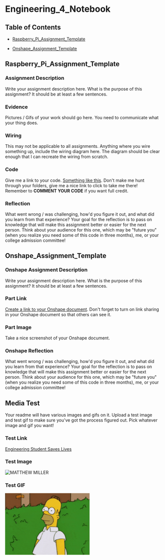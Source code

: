 # Engineering_4_Notebook

## Table of Contents

- [Raspberry_Pi_Assignment_Template](#raspberry_pi_assignment_template)

- [Onshape_Assignment_Template](#onshape_assignment_template)

## Raspberry_Pi_Assignment_Template

### Assignment Description

Write your assignment description here. What is the purpose of this assignment? It should be at least a few sentences.

### Evidence

Pictures / Gifs of your work should go here. You need to communicate what your thing does.

### Wiring

This may not be applicable to all assignments. Anything where you wire something up, include the wiring diagram here. The diagram should be clear enough that I can recreate the wiring from scratch.

### Code

Give me a link to your code. [Something like this](https://github.com/millerm22/Engineering_4_Notebook/blob/main/Raspberry_Pi/hello_world.py). Don't make me hunt through your folders, give me a nice link to click to take me there! Remember to **COMMENT YOUR CODE** if you want full credit.

### Reflection

What went wrong / was challenging, how'd you figure it out, and what did you learn from that experience? Your goal for the reflection is to pass on knowledge that will make this assignment better or easier for the next person. Think about your audience for this one, which may be "future you" (when you realize you need some of this code in three months), me, or your college admission committee!

## Onshape_Assignment_Template

### Onshape Assignment Description

Write your assignment description here. What is the purpose of this assignment? It should be at least a few sentences.

### Part Link

[Create a link to your Onshape document](https://cvilleschools.onshape.com/documents/003e413cee57f7ccccaa15c2/w/ea71050bb283bf3bf088c96c/e/c85ae532263d3b551e1795d0?renderMode=0&uiState=62d9b9d7883c4f335ec42021). Don't forget to turn on link sharing in your Onshape document so that others can see it.

### Part Image

Take a nice screenshot of your Onshape document.

### Onshape Reflection

What went wrong / was challenging, how'd you figure it out, and what did you learn from that experience? Your goal for the reflection is to pass on knowledge that will make this assignment better or easier for the next person. Think about your audience for this one, which may be "future you" (when you realize you need some of this code in three months), me, or your college admission committee!

## Media Test

Your readme will have various images and gifs on it. Upload a test image and test gif to make sure you've got the process figured out. Pick whatever image and gif you want!

### Test Link

[Engineering Student Saves Lives](https://blogs.mtdv.me/articles/engineering-student-saves-lives)

### Test Image

![MATTHEW MILLER](/images/Matt.jpg)

### Test GIF

![When it comes time to complete a project](/images/homer.gif)
